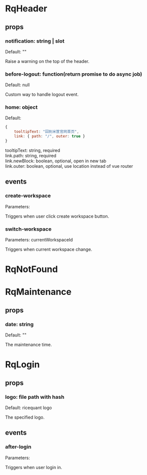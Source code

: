 # RqHeader

## props

### notification: string | slot

Default: ""

Raise a warning on the top of the header.

### before-logout: function(return promise to do async job)

Default: null

Custom way to handle logout event.

### home: object

Default:

```js
{
    tooltipText: "回到米筐官网首页",
    link: { path: "/", outer: true }
}
```

tooltipText: string, required  
link.path: string, required  
link.newBlock: boolean, optional, open in new tab  
link.outer: boolean, optional, use location instead of vue router

## events

### create-workspace

Parameters:

Triggers when user click create workspace button.

### switch-workspace

Parameters: currentWorkspaceId

Triggers when current workspace change.

# RqNotFound

# RqMaintenance

## props

### date: string

Default: ""

The maintenance time.

# RqLogin

## props

### logo: file path with hash

Default: ricequant logo

The specified logo.

## events

### after-login

Parameters:

Triggers when user login in.
